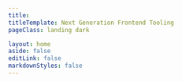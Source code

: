 ```yaml
---
title:
titleTemplate: Next Generation Frontend Tooling
pageClass: landing dark

layout: home
aside: false
editLink: false
markdownStyles: false
---
```


<script setup>
import Hero from '../.vitepress/theme/components/landing/1. hero-section/HeroSection.vue'
import FeatureSection from '../.vitepress/theme/components/landing/2. feature-section/FeatureSection.vue'
import FrameworksSection from '../.vitepress/theme/components/landing/3. frameworks-section/FrameworksSection.vue'
import CommunitySection from '../.vitepress/theme/components/landing/4. community-section/CommunitySection.vue'
import SponsorSection from '../.vitepress/theme/components/landing/5. sponsor-section/SponsorSection.vue'
import GetStartedSection from '../.vitepress/theme/components/landing/6. get-started-section/GetStartedSection.vue'
import FeatureInstantServerStart from '../.vitepress/theme/components/landing/2. feature-section/FeatureInstantServerStart.vue'
import FeatureHMR from '../.vitepress/theme/components/landing/2. feature-section/FeatureHMR.vue'
import FeatureRichFeatures from '../.vitepress/theme/components/landing/2. feature-section/FeatureRichFeatures.vue'
import FeatureOptimizedBuild from '../.vitepress/theme/components/landing/2. feature-section/FeatureOptimizedBuild.vue'
import FeatureFlexiblePlugins from '../.vitepress/theme/components/landing/2. feature-section/FeatureFlexiblePlugins.vue'
import FeatureTypedAPI from '../.vitepress/theme/components/landing/2. feature-section/FeatureTypedAPI.vue'
import FeatureSSRSupport from '../.vitepress/theme/components/landing/2. feature-section/FeatureSSRSupport.vue'
import FeatureCI from '../.vitepress/theme/components/landing/2. feature-section/FeatureCI.vue'
</script>

<div class="VPHome">
  <Hero/>
  <FeatureSection title="重新定义开发者体验" description="Vite 让 Web 开发再次变得简单" type="blue">
    <FeatureInstantServerStart />
    <FeatureHMR />
    <FeatureRichFeatures />
    <FeatureOptimizedBuild />
  </FeatureSection>
  <FeatureSection title="一个可共同构建的基础" type="pink" class="feature-section--flip">
    <FeatureFlexiblePlugins />
    <FeatureTypedAPI />
    <FeatureSSRSupport />
    <FeatureCI />
  </FeatureSection>
  <FrameworksSection />
  <CommunitySection />
  <SponsorSection />
  <GetStartedSection />
</div>
